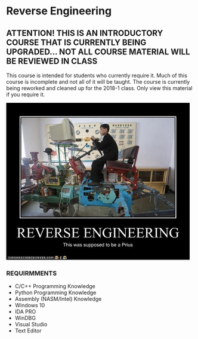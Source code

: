 # Reverse Engineering

## ATTENTION! THIS IS AN INTRODUCTORY COURSE THAT IS CURRENTLY BEING UPGRADED... NOT ALL COURSE MATERIAL WILL BE REVIEWED IN CLASS
This course is intended for students who currently require it. Much of this course is incomplete and not all of it will be taught. The course is currently being reworked and cleaned up for the 2018-1 class. Only view this material if you require it. 

![A Prius](imgs/aprius.jpg)


### REQUIRMMENTS
* C/C++ Programming Knowledge
* Python Programming Knowledge
* Assembly (NASM/Intel) Knowledge
* Windows 10
* IDA PRO
* WinDBG
* Visual Studio
* Text Editor

